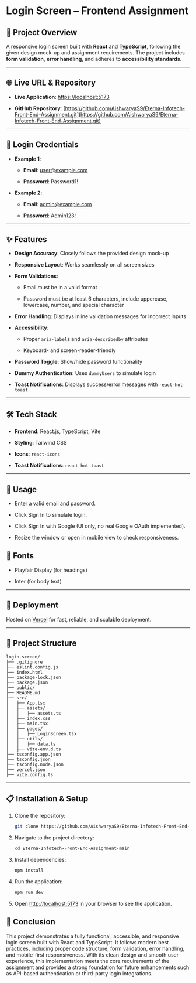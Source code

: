 # Login Screen – Frontend Assignment

## 🚀 Project Overview

A responsive login screen built with **React** and **TypeScript**, following the given design mock-up and assignment requirements. The project includes **form validation**, **error handling**, and adheres to **accessibility standards**.

---

## 🌐 Live URL & Repository

- **Live Application**: [https://localhost:5173](https://localhost:5173)

- **GitHub Repository**: [https://github.com/AishwaryaS9/Eterna-Infotech-Front-End-Assignment.git](https://github.com/AishwaryaS9/Eterna-Infotech-Front-End-Assignment.git)

---

## 🚪 Login Credentials

- **Example 1**:

  - **Email**: user@example.com

  - **Password**: Password1!

- **Example 2**:

  - **Email**: admin@example.com

  - **Password**: Admin123!

---

## ✨ Features

- **Design Accuracy**: Closely follows the provided design mock-up

- **Responsive Layout**: Works seamlessly on all screen sizes

- **Form Validations**:

  - Email must be in a valid format

  - Password must be at least 6 characters, include uppercase, lowercase, number, and special character

- **Error Handling**: Displays inline validation messages for incorrect inputs

- **Accessibility**:

  - Proper `aria-label`s and `aria-describedby` attributes

  - Keyboard- and screen-reader-friendly

- **Password Toggle**: Show/hide password functionality

- **Dummy Authentication**: Uses `dummyUsers` to simulate login

- **Toast Notifications**: Displays success/error messages with `react-hot-toast`

---

## 🛠️ Tech Stack

- **Frontend**: React.js, TypeScript, Vite

- **Styling**: Tailwind CSS

- **Icons**: `react-icons`

- **Toast Notifications**: `react-hot-toast`

---

## 🧪 Usage

- Enter a valid email and password.

- Click Sign In to simulate login.

- Click Sign In with Google (UI only, no real Google OAuth implemented).

- Resize the window or open in mobile view to check responsiveness.

## 🎨 Fonts

- Playfair Display (for headings)

- Inter (for body text)

---

## 📌 Deployment

Hosted on [Vercel](https://vercel.com/) for fast, reliable, and scalable deployment.

---

## 📂 Project Structure

```
login-screen/
├── .gitignore
├── eslint.config.js
├── index.html
├── package-lock.json
├── package.json
├── public/
├── README.md
├── src/
│   ├── App.tsx
│   ├── assets/
│   │   ├── assets.ts
│   ├── index.css
│   ├── main.tsx
│   ├── pages/
│   │   ├── LoginScreen.tsx
│   ├── utils/
│   │   ├── data.ts
│   ├── vite-env.d.ts
├── tsconfig.app.json
├── tsconfig.json
├── tsconfig.node.json
├── vercel.json
├── vite.config.ts
```

---

## 📋 Installation & Setup

1. Clone the repository:

   ```bash
   git clone https://github.com/AishwaryaS9/Eterna-Infotech-Front-End-Assignment.git
   ```

2. Navigate to the project directory:

   ```bash
   cd Eterna-Infotech-Front-End-Assignment-main
   ```

3. Install dependencies:

   ```bash
   npm install
   ```

4. Run the application:

   ```bash
   npm run dev
   ```

5. Open [http://localhost:5173](http://localhost:5173) in your browser to see the application.

## 🎯 Conclusion

This project demonstrates a fully functional, accessible, and responsive login screen built with React and TypeScript. It follows modern best practices, including proper code structure, form validation, error handling, and mobile-first responsiveness. With its clean design and smooth user experience, this implementation meets the core requirements of the assignment and provides a strong foundation for future enhancements such as API-based authentication or third-party login integrations.
